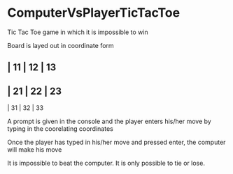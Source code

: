 ComputerVsPlayerTicTacToe
=========================

Tic Tac Toe game in which it is impossible to win 


Board is layed out in coordinate form  

| 11 | 12 | 13
--------------
| 21 | 22 | 23
--------------
| 31 | 32 | 33


A prompt is given in the console and the player enters his/her move by typing in the 
coorelating coordinates

Once the player has typed in his/her move and pressed enter, the computer will make his move

It is impossible to beat the computer.  It is only possible to tie or lose.  
